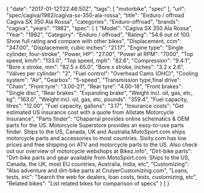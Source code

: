 {
    "date": "2017-01-12T22:46:50Z",
    "tags": [
        "motorbike",
        "spec"
    ],
    "url": "spec\/cagiva\/1982\/cagiva-sx-350-ala-rossa",
    "title": "Enduro \/ offroad Cagiva SX 350 Ala Rossa",
    "categories": "Enduro-offroad",
    "brands": "cagiva",
    "years": "1982",
    "spec": [
        {
            "Model": "Cagiva SX 350 Ala Rossa",
            "Year": "1982",
            "Category": "Enduro \/ offroad",
            "Rating": "54.6 out of 100. Show full rating and compare with other bikes",
            "Displacement, ccm": "347.00",
            "Displacement, cubic inches": "21.17",
            "Engine type": "Single cylinder, four-stroke",
            "Power, HP": "27.00",
            "Power at RPM": "7000",
            "Top speed, km\/h": "133.0",
            "Top speed, mph": "82.6",
            "Compression": "9.4:1",
            "Bore x stroke, mm": "82.5 x 65.0",
            "Bore x stroke, inches": "3.2 x 2.6",
            "Valves per cylinder": "2",
            "Fuel control": "Overhead Cams (OHC)",
            "Cooling system": "Air",
            "Gearbox": "5-speed",
            "Transmission type,final drive": "Chain",
            "Front tyre": "3.00-21",
            "Rear tyre": "4.00-18",
            "Front brakes": "Single disc",
            "Rear brakes": "Expanding brake",
            "Weight incl. oil, gas, etc, kg": "163.0",
            "Weight incl. oil, gas, etc, pounds": "359.4",
            "Fuel capacity, litres": "12.00",
            "Fuel capacity, gallons": "3.17",
            "Insurance costs": "Get estimated US insurance cost with a quote from Allstate Motorcycle Insurance",
            "Parts finder": "Chaparral provides online schematics & OEM parts for the US.   Motorcycle Superstore provides an easy-to-use parts finder. Ships to the US, Canada, UK and Australia.MotoSport.com ships motorcycle parts and accessories to most countries.    Sixity.com has low prices and free shipping on ATV and motorcycle parts to the US. Also check out our overview of motorcycle webshops at Bikez.info",
            "Dirt-bike parts": "Dirt-bike parts and gear available from MotoSport.com. Ships to the US, Canada, the UK, most EU countries, Australia, India, etc",
            "Customizing": "Also adventure and dirt-bike parts at CruiserCustomizing.com",
            "Loans, tests, etc": "Search the web for dealers, loan costs, tests, customizing, etc",
            "Related bikes": "List related bikes for comparison of specs"
        }
    ]
}